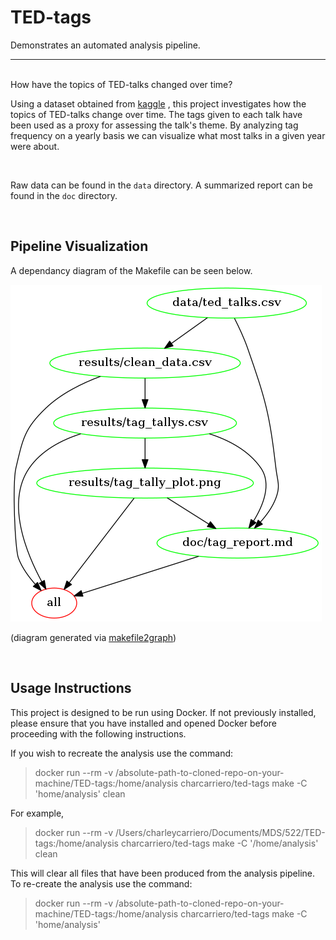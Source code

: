 # TED-tags


Demonstrates an automated analysis pipeline.    

----
<br/>
How have the topics of TED-talks changed over time? 

<br/> 

Using a dataset obtained from [kaggle](https://www.kaggle.com/rounakbanik/ted-talks/data) , this project investigates how the topics of TED-talks change over time. The tags given to each talk have been used as a proxy for assessing the talk's theme. By analyzing tag frequency on a yearly basis we can visualize what most talks in a given year were about. 
 
<br/>    

Raw data can be found in the `data` directory. A summarized report can be found in the `doc` directory. 

<br/>

## Pipeline Visualization

A dependancy diagram of the Makefile can be seen below. 

![](Makefile.png)

(diagram generated via [makefile2graph](https://github.com/lindenb/makefile2graph))
 
 <br/>
 
## Usage Instructions

This project is designed to be run using Docker. If not previously installed, please ensure that you have installed and opened Docker before proceeding with the following instructions. 

If you wish to recreate the analysis use the command:

> docker run --rm -v /absolute-path-to-cloned-repo-on-your-machine/TED-tags:/home/analysis charcarriero/ted-tags make -C 'home/analysis' clean

For example,
> docker run --rm -v /Users/charleycarriero/Documents/MDS/522/TED-tags:/home/analysis charcarriero/ted-tags make -C '/home/analysis' clean

This will clear all files that have been produced from the analysis pipeline. To re-create the analysis use the command:
> docker run --rm -v /absolute-path-to-cloned-repo-on-your-machine/TED-tags:/home/analysis charcarriero/ted-tags make -C 'home/analysis'
